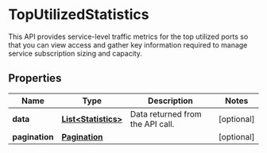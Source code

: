 

# TopUtilizedStatistics

This API provides service-level traffic metrics for the top utilized ports so that you can view access and gather key information required to manage service subscription sizing and capacity.

## Properties

| Name | Type | Description | Notes |
|------------ | ------------- | ------------- | -------------|
|**data** | [**List&lt;Statistics&gt;**](Statistics.md) | Data returned from the API call. |  [optional] |
|**pagination** | [**Pagination**](Pagination.md) |  |  [optional] |



